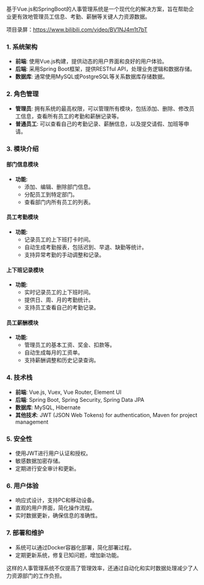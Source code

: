﻿基于Vue.js和SpringBoot的人事管理系统是一个现代化的解决方案，旨在帮助企业更有效地管理员工信息、考勤、薪酬等关键人力资源数据。

项目录屏：https://www.bilibili.com/video/BV1NJ4m1t7bT

### 1. 系统架构

- **前端**: 使用Vue.js构建，提供动态的用户界面和良好的用户体验。
- **后端**: 采用Spring Boot框架，提供RESTful API，处理业务逻辑和数据存储。
- **数据库**: 通常使用MySQL或PostgreSQL等关系数据库存储数据。

### 2. 角色管理

- **管理员**: 拥有系统的最高权限，可以管理所有模块，包括添加、删除、修改员工信息，查看所有员工的考勤和薪酬记录等。
- **普通员工**: 可以查看自己的考勤记录、薪酬信息，以及提交请假、加班等申请。

### 3. 模块介绍

#### 部门信息模块

- **功能**:
  - 添加、编辑、删除部门信息。
  - 分配员工到特定部门。
  - 查看部门内所有员工的列表。

#### 员工考勤模块

- **功能**:
  - 记录员工的上下班打卡时间。
  - 自动生成考勤报表，包括迟到、早退、缺勤等统计。
  - 支持异常考勤的手动调整和记录。

#### 上下班记录模块

- **功能**:
  - 实时记录员工的上下班时间。
  - 提供日、周、月的考勤统计。
  - 支持员工查看自己的考勤记录。

#### 员工薪酬模块

- **功能**:
  - 管理员工的基本工资、奖金、扣款等。
  - 自动生成每月的工资单。
  - 支持薪酬调整和历史记录查询。

### 4. 技术栈

- **前端**: Vue.js, Vuex, Vue Router, Element UI
- **后端**: Spring Boot, Spring Security, Spring Data JPA
- **数据库**: MySQL, Hibernate
- **其他技术**: JWT (JSON Web Tokens) for authentication, Maven for project management

### 5. 安全性

- 使用JWT进行用户认证和授权。
- 敏感数据加密存储。
- 定期进行安全审计和更新。

### 6. 用户体验

- 响应式设计，支持PC和移动设备。
- 直观的用户界面，简化操作流程。
- 实时数据更新，确保信息的准确性。

### 7. 部署和维护

- 系统可以通过Docker容器化部署，简化部署过程。
- 定期更新系统，修复已知问题，增加新功能。

这样的人事管理系统不仅提高了管理效率，还通过自动化和实时数据处理减少了人力资源部门的工作负担。
